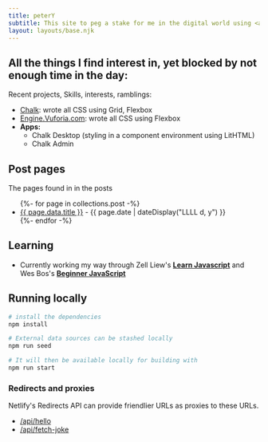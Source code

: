 ```yaml
---
title: peterY
subtitle: This site to peg a stake for me in the digital world using <a href="https://www.11ty.dev/" target="_blank">Eleventy</a> / Netlify / PostCSS, somewhat quickly.
layout: layouts/base.njk
---
```



## All the things I find interest in, yet blocked by not enough time in the day:

Recent projects, Skills, interests, ramblings:

- [Chalk](https://chalk.vuforia.com/): wrote all CSS using Grid, Flexbox
- [Engine.Vuforia.com](https://engine.vuforia.com/engine): wrote all CSS using Flexbox
- **Apps:**  
  * Chalk Desktop (styling in a component environment using LitHTML)  
  * Chalk Admin




## Post pages

The pages found in in the posts

<ul class="listing">
{%- for page in collections.post -%}
  <li>
    <a href="{{ page.url }}">{{ page.data.title }}</a> -
    <time datetime="{{ page.date }}">{{ page.date | dateDisplay("LLLL d, y") }}</time>
  </li>
{%- endfor -%}
</ul>

## Learning

- Currently working my way through Zell Liew's **[Learn Javascript](https://learnjavascript.today/)** and Wes Bos's **[Beginner JavaScript](https://wesbos.com/beginner-javascript/)**

## Running locally

```bash
# install the dependencies
npm install

# External data sources can be stashed locally
npm run seed

# It will then be available locally for building with
npm run start
```


### Redirects and proxies

Netlify's Redirects API can provide friendlier URLs as proxies to these URLs.

- [/api/hello](/api/hello)
- [/api/fetch-joke](/api/fetch-joke)




